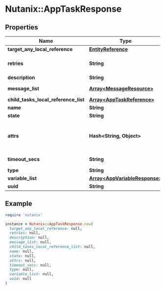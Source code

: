 # Nutanix::AppTaskResponse

## Properties

| Name | Type | Description | Notes |
| ---- | ---- | ----------- | ----- |
| **target_any_local_reference** | [**EntityReference**](EntityReference.md) |  | [optional] |
| **retries** | **String** | Number of retries for the task. | [optional] |
| **description** | **String** |  | [optional] |
| **message_list** | [**Array&lt;MessageResource&gt;**](MessageResource.md) | Message list. |  |
| **child_tasks_local_reference_list** | [**Array&lt;AppTaskReference&gt;**](AppTaskReference.md) |  | [optional] |
| **name** | **String** |  |  |
| **state** | **String** |  |  |
| **attrs** | **Hash&lt;String, Object&gt;** | Task attrs for application of type object. | [optional] |
| **timeout_secs** | **String** | task timeout. | [optional] |
| **type** | **String** |  |  |
| **variable_list** | [**Array&lt;AppVariableResponse&gt;**](AppVariableResponse.md) |  | [optional] |
| **uuid** | **String** |  |  |

## Example

```ruby
require 'nutanix'

instance = Nutanix::AppTaskResponse.new(
  target_any_local_reference: null,
  retries: null,
  description: null,
  message_list: null,
  child_tasks_local_reference_list: null,
  name: null,
  state: null,
  attrs: null,
  timeout_secs: null,
  type: null,
  variable_list: null,
  uuid: null
)
```

